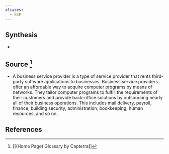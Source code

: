 ```yaml
---
aliases:
  - BSP
---
```

## Synthesis
- 
## Source [^1]
- A business service provider is a type of service provider that rents third-party software applications to businesses. Business service providers offer an affordable way to acquire computer programs by means of networks. They tailor computer programs to fulfill the requirements of their customers and provide back-office solutions by outsourcing nearly all of their business operations. This includes mail delivery, payroll, finance, building security, administration, bookkeeping, human resources, and so on.
## References

[^1]: [[(Home Page) Glossary by Capterra]]
